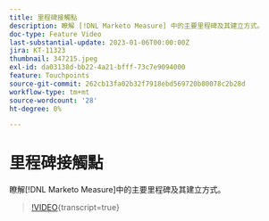 ```yaml
---
title: 里程碑接觸點
description: 瞭解 [!DNL Marketo Measure] 中的主要里程碑及其建立方式。
doc-type: Feature Video
last-substantial-update: 2023-01-06T00:00:00Z
jira: KT-11323
thumbnail: 347215.jpeg
exl-id: da03138d-bb22-4a21-bfff-73c7e9094000
feature: Touchpoints
source-git-commit: 262cb13fa02b32f7918ebd569720b80078c2b28d
workflow-type: tm+mt
source-wordcount: '28'
ht-degree: 0%

---
```


# 里程碑接觸點

瞭解[!DNL Marketo Measure]中的主要里程碑及其建立方式。

>[!VIDEO](https://video.tv.adobe.com/v/347215/?learn=on){transcript=true}

